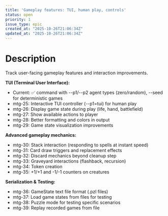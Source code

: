 ```yaml
---
title: 'Gameplay features: TUI, human play, controls'
status: open
priority: 1
issue_type: epic
created_at: "2025-10-26T21:06:34Z"
updated_at: "2025-10-26T21:06:34Z"
---
```


# Description

Track user-facing gameplay features and interaction improvements.

**TUI (Terminal User Interface):**
- Current: ✅  command with --p1/--p2 agent types (zero/random), --seed for deterministic games
- mtg-25: Interactive TUI controller (--p1=tui) for human play
- mtg-26: Display game state during play (life, hand, battlefield)
- mtg-27: Show available actions to player
- mtg-28: Better formatting and colors in output
- mtg-29: Game state visualization improvements

**Advanced gameplay mechanics:**
- mtg-30: Stack interaction (responding to spells at instant speed)
- mtg-31: Card draw triggers and replacement effects
- mtg-32: Discard mechanics beyond cleanup step
- mtg-33: Graveyard interactions (flashback, recursion)
- mtg-34: Token creation
- mtg-35: +1/+1 and -1/-1 counters on creatures

**Serialization & Testing:**
- mtg-36: GameState text file format (.pzl files)
- mtg-37: Load game states from files for testing
- mtg-38: Puzzle mode for testing specific scenarios
- mtg-39: Replay recorded games from file
